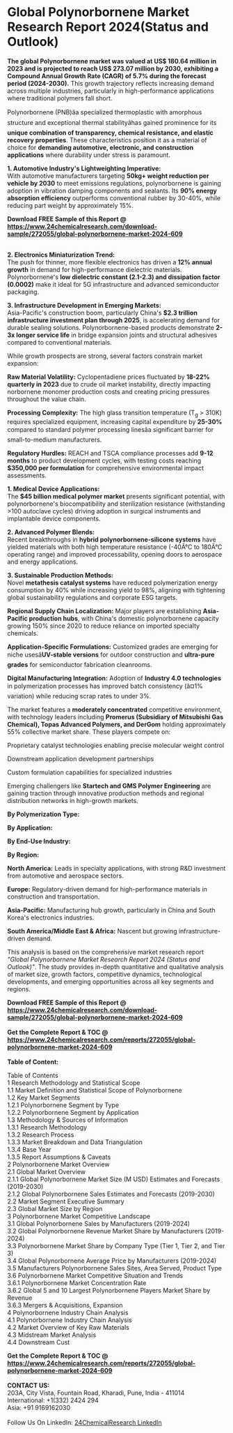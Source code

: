 <h1>Global Polynorbornene Market Research Report 2024(Status and Outlook)</h1><p><strong>The global Polynorbornene market was valued at US$ 180.64 million in 2023 and is projected to reach US$ 273.07 million by 2030, exhibiting a Compound Annual Growth Rate (CAGR) of 5.7% during the forecast period (2024-2030).</strong> This growth trajectory reflects increasing demand across multiple industries, particularly in high-performance applications where traditional polymers fall short.</p><p>Polynorbornene (PNB)âa specialized thermoplastic with amorphous structure and exceptional thermal stabilityâhas gained prominence for its <strong>unique combination of transparency, chemical resistance, and elastic recovery properties</strong>. These characteristics position it as a material of choice for <strong>demanding automotive, electronic, and construction applications</strong> where durability under stress is paramount.</p><p><strong>1. Automotive Industry's Lightweighting Imperative:</strong><br>
With automotive manufacturers targeting <strong>50kg+ weight reduction per vehicle by 2030</strong> to meet emissions regulations, polynorbornene is gaining adoption in vibration damping components and sealants. Its <strong>90% energy absorption efficiency</strong> outperforms conventional rubber by 30-40%, while reducing part weight by approximately 15%.</p><div><b>Download FREE Sample of this Report @ 
            <a href="https://www.24chemicalresearch.com/download-sample/272055/global-polynorbornene-market-2024-609">
            https://www.24chemicalresearch.com/download-sample/272055/global-polynorbornene-market-2024-609</a></b></div><br><p><strong>2. Electronics Miniaturization Trend:</strong><br>
The push for thinner, more flexible electronics has driven a <strong>12% annual growth</strong> in demand for high-performance dielectric materials. Polynorbornene's <strong>low dielectric constant (2.1-2.3) and dissipation factor (0.0002)</strong> make it ideal for 5G infrastructure and advanced semiconductor packaging.</p><p><strong>3. Infrastructure Development in Emerging Markets:</strong><br>
Asia-Pacific's construction boom, particularly China's <strong>$2.3 trillion infrastructure investment plan through 2025</strong>, is accelerating demand for durable sealing solutions. Polynorbornene-based products demonstrate <strong>2-3x longer service life</strong> in bridge expansion joints and structural adhesives compared to conventional materials.</p><p>While growth prospects are strong, several factors constrain market expansion:</p><p><strong>Raw Material Volatility:</strong> Cyclopentadiene prices fluctuated by <strong>18-22% quarterly in 2023</strong> due to crude oil market instability, directly impacting norbornene monomer production costs and creating pricing pressures throughout the value chain.</p><p><strong>Processing Complexity:</strong> The high glass transition temperature (T<sub>g</sub> &gt; 310K) requires specialized equipment, increasing capital expenditure by <strong>25-30%</strong> compared to standard polymer processing linesâa significant barrier for small-to-medium manufacturers.</p><p><strong>Regulatory Hurdles:</strong> REACH and TSCA compliance processes add <strong>9-12 months</strong> to product development cycles, with testing costs reaching <strong>$350,000 per formulation</strong> for comprehensive environmental impact assessments.</p><p><strong>1. Medical Device Applications:</strong><br>
The <strong>$45 billion medical polymer market</strong> presents significant potential, with polynorbornene's biocompatibility and sterilization resistance (withstanding &gt;100 autoclave cycles) driving adoption in surgical instruments and implantable device components.</p><p><strong>2. Advanced Polymer Blends:</strong><br>
Recent breakthroughs in <strong>hybrid polynorbornene-silicone systems</strong> have yielded materials with both high temperature resistance (-40Â°C to 180Â°C operating range) and improved processability, opening doors to aerospace and energy applications.</p><p><strong>3. Sustainable Production Methods:</strong><br>
Novel <strong>metathesis catalyst systems</strong> have reduced polymerization energy consumption by 40% while increasing yield to 98%, aligning with tightening global sustainability regulations and corporate ESG targets.</p><p><strong>Regional Supply Chain Localization:</strong> Major players are establishing <strong>Asia-Pacific production hubs</strong>, with China's domestic polynorbornene capacity growing 150% since 2020 to reduce reliance on imported specialty chemicals.</p><p><strong>Application-Specific Formulations:</strong> Customized grades are emerging for niche usesâ<strong>UV-stable versions</strong> for outdoor construction and <strong>ultra-pure grades</strong> for semiconductor fabrication cleanrooms.</p><p><strong>Digital Manufacturing Integration:</strong> Adoption of <strong>Industry 4.0 technologies</strong> in polymerization processes has improved batch consistency (â¤1% variation) while reducing scrap rates to under 3%.</p><p>The market features a <strong>moderately concentrated</strong> competitive environment, with technology leaders including <strong>Promerus (Subsidiary of Mitsubishi Gas Chemical), Topas Advanced Polymers, and DerGom</strong> holding approximately 55% collective market share. These players compete on:</p><p>Proprietary catalyst technologies enabling precise molecular weight control</p><p>Downstream application development partnerships</p><p>Custom formulation capabilities for specialized industries</p><p>Emerging challengers like <strong>Startech and GMS Polymer Engineering</strong> are gaining traction through innovative production methods and regional distribution networks in high-growth markets.</p><p><strong>By Polymerization Type:</strong></p><p><strong>By Application:</strong></p><p><strong>By End-Use Industry:</strong></p><p><strong>By Region:</strong></p><p><strong>North America:</strong> Leads in specialty applications, with strong R&amp;D investment from automotive and aerospace sectors.</p><p><strong>Europe:</strong> Regulatory-driven demand for high-performance materials in construction and transportation.</p><p><strong>Asia-Pacific:</strong> Manufacturing hub growth, particularly in China and South Korea's electronics industries.</p><p><strong>South America/Middle East &amp; Africa:</strong> Nascent but growing infrastructure-driven demand.</p><p>This analysis is based on the comprehensive market research report <em>"Global Polynorbornene Market Research Report 2024 (Status and Outlook)"</em>. The study provides in-depth quantitative and qualitative analysis of market size, growth factors, competitive dynamics, technological developments, and emerging opportunities across all key segments and regions.</p><div><b>Download FREE Sample of this Report @ 
            <a href="https://www.24chemicalresearch.com/download-sample/272055/global-polynorbornene-market-2024-609">
            https://www.24chemicalresearch.com/download-sample/272055/global-polynorbornene-market-2024-609</a></b></div><br><div><b>Get the Complete Report & TOC @ 
            <a href="https://www.24chemicalresearch.com/reports/272055/global-polynorbornene-market-2024-609">
            https://www.24chemicalresearch.com/reports/272055/global-polynorbornene-market-2024-609</a></b></div><br>
            <b>Table of Content:</b><p>Table of Contents<br />
1 Research Methodology and Statistical Scope<br />
1.1 Market Definition and Statistical Scope of Polynorbornene<br />
1.2 Key Market Segments<br />
1.2.1 Polynorbornene Segment by Type<br />
1.2.2 Polynorbornene Segment by Application<br />
1.3 Methodology & Sources of Information<br />
1.3.1 Research Methodology<br />
1.3.2 Research Process<br />
1.3.3 Market Breakdown and Data Triangulation<br />
1.3.4 Base Year<br />
1.3.5 Report Assumptions & Caveats<br />
2 Polynorbornene Market Overview<br />
2.1 Global Market Overview<br />
2.1.1 Global Polynorbornene Market Size (M USD) Estimates and Forecasts (2019-2030)<br />
2.1.2 Global Polynorbornene Sales Estimates and Forecasts (2019-2030)<br />
2.2 Market Segment Executive Summary<br />
2.3 Global Market Size by Region<br />
3 Polynorbornene Market Competitive Landscape<br />
3.1 Global Polynorbornene Sales by Manufacturers (2019-2024)<br />
3.2 Global Polynorbornene Revenue Market Share by Manufacturers (2019-2024)<br />
3.3 Polynorbornene Market Share by Company Type (Tier 1, Tier 2, and Tier 3)<br />
3.4 Global Polynorbornene Average Price by Manufacturers (2019-2024)<br />
3.5 Manufacturers Polynorbornene Sales Sites, Area Served, Product Type<br />
3.6 Polynorbornene Market Competitive Situation and Trends<br />
3.6.1 Polynorbornene Market Concentration Rate<br />
3.6.2 Global 5 and 10 Largest Polynorbornene Players Market Share by Revenue<br />
3.6.3 Mergers & Acquisitions, Expansion<br />
4 Polynorbornene Industry Chain Analysis<br />
4.1 Polynorbornene Industry Chain Analysis<br />
4.2 Market Overview of Key Raw Materials<br />
4.3 Midstream Market Analysis<br />
4.4 Downstream Cust</p><div><b>Get the Complete Report & TOC @ 
            <a href="https://www.24chemicalresearch.com/reports/272055/global-polynorbornene-market-2024-609">
            https://www.24chemicalresearch.com/reports/272055/global-polynorbornene-market-2024-609</a></b></div><br><b>CONTACT US:</b><br>
            203A, City Vista, Fountain Road, Kharadi, Pune, India - 411014<br>
            International: +1(332) 2424 294<br>
            Asia: +91 9169162030 <br><br>
            Follow Us On LinkedIn: <a href="https://www.linkedin.com/company/24chemicalresearch/">24ChemicalResearch LinkedIn</a>